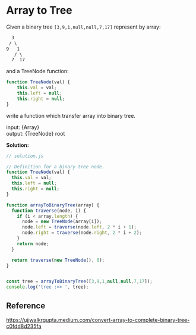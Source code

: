 # Array to Tree

Given a binary tree `[3,9,1,null,null,7,17]` represent by array:

```txt
  3
 / \
9   1
   / \
  7  17
```

and a TreeNode function:

```js
function TreeNode(val) {
    this.val = val;
    this.left = null;
    this.right = null;
}
```

write a function which transfer array into binary tree.

input: {Array}  
output: {TreeNode} root

**Solution:**

```js
// solution.js

// Definition for a binary tree node.
function TreeNode(val) {
  this.val = val;
  this.left = null;
  this.right = null;
}

function arrayToBinaryTree(array) {
  function traverse(node, i) {
    if (i < array.length) {
      node = new TreeNode(array[i]);
      node.left = traverse(node.left, 2 * i + 1);
      node.right = traverse(node.right, 2 * i + 2);
    }
    return node;
  }

  return traverse(new TreeNode(), 0);
}


const tree = arrayToBinaryTree([3,9,1,null,null,7,17]);
console.log('tree :>> ', tree);
```

## Reference

<https://ujjwalkrgupta.medium.com/convert-array-to-complete-binary-tree-c0fdd8d235fa>
